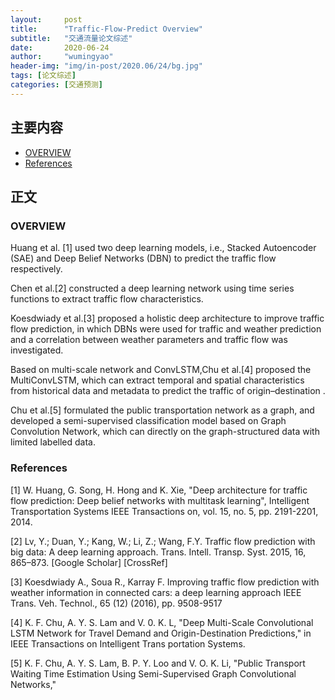 ```yaml
---
layout:     post
title:      "Traffic-Flow-Predict Overview"
subtitle:   "交通流量论文综述"
date:       2020-06-24
author:     "wumingyao"
header-img: "img/in-post/2020.06/24/bg.jpg"
tags: [论文综述]
categories: [交通预测]
---
```

## 主要内容
* [OVERVIEW](#p1)
* [References](#p2)
## 正文

###  <span id="p1">OVERVIEW</span>
Huang et al. [1] used two deep learning models, i.e., Stacked Autoencoder (SAE) and Deep Belief Networks (DBN) to predict the traffic flow respectively.

Chen et al.[2] constructed a deep learning network using time series functions to extract traffic flow characteristics.

Koesdwiady et al.[3] proposed a holistic deep architecture to improve traffic flow prediction, in which DBNs were used for traffic and weather prediction and a correlation between weather parameters and traffic flow was investigated.

Based on multi-scale network and ConvLSTM,Chu et al.[4] proposed the MultiConvLSTM, which can extract temporal and spatial characteristics from historical data and metadata to predict the traffic of origin–destination .

Chu et al.[5] formulated the public transportation network as a graph, and developed a semi-supervised classification model based on Graph Convolution Network, which can directly on the graph-structured data with limited labelled data.
###  <span id="p2">References</span>
[1] W. Huang, G. Song, H. Hong and K. Xie, "Deep architecture for traffic flow prediction: Deep belief networks with multitask learning", Intelligent Transportation Systems IEEE Transactions on, vol. 15, no. 5, pp. 2191-2201, 2014.

[2] Lv, Y.; Duan, Y.; Kang, W.; Li, Z.; Wang, F.Y. Traffic flow prediction with big data: A deep learning approach. Trans. Intell. Transp. Syst. 2015, 16, 865–873. [Google Scholar] [CrossRef]

[3] Koesdwiady A., Soua R., Karray F. Improving traffic flow prediction with weather information in connected cars: a deep learning approach IEEE Trans. Veh. Technol., 65 (12) (2016), pp. 9508-9517

[4] K. F. Chu, A. Y. S. Lam and V. 0. K. L, "Deep Multi-Scale Convolutional LSTM Network for Travel Demand and Origin-Destination Predictions," in IEEE Transactions on Intelligent Trans portation Systems.

[5] K. F. Chu, A. Y. S. Lam, B. P. Y. Loo and V. O. K. Li, "Public Transport Waiting Time Estimation Using Semi-Supervised Graph Convolutional Networks," 
